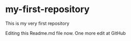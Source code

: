# my-first-repository
This is my very first repository

Editing this Readme.md file now. One more edit at GitHub
